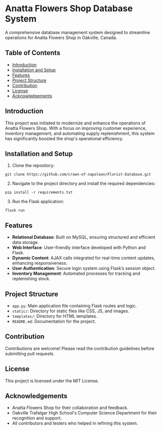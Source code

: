 # Anatta Flowers Shop Database System

A comprehensive database management system designed to streamline operations for Anatta Flowers Shop in Oakville, Canada.

## Table of Contents

- [Introduction](#introduction)
- [Installation and Setup](#installation-and-setup)
- [Features](#features)
- [Project Structure](#project-structure)
- [Contribution](#contribution)
- [License](#license)
- [Acknowledgements](#acknowledgements)

## Introduction

This project was initiated to modernize and enhance the operations of Anatta Flowers Shop. With a focus on improving customer experience, inventory management, and automating supply replenishment, this system has significantly boosted the shop's operational efficiency.

## Installation and Setup

1. Clone the repository:

```
git clone https://github.com/crown-of-napoleon/Florist-Database.git
```

2. Navigate to the project directory and install the required dependencies:
```
pip install -r requirements.txt
```

3. Run the Flask application:
```
flask run
```

## Features

- **Relational Database**: Built on MySQL, ensuring structured and efficient data storage.
- **Web Interface**: User-friendly interface developed with Python and Flask.
- **Dynamic Content**: AJAX calls integrated for real-time content updates, enhancing responsiveness.
- **User Authentication**: Secure login system using Flask’s session object.
- **Inventory Management**: Automated processes for tracking and replenishing stock.

## Project Structure

- `app.py`: Main application file containing Flask routes and logic.
- `static/`: Directory for static files like CSS, JS, and images.
- `templates/`: Directory for HTML templates.
- `README.md`: Documentation for the project.

## Contribution

Contributions are welcome! Please read the contribution guidelines before submitting pull requests.

## License
This project is licensed under the MIT License. 

## Acknowledgements

- Anatta Flowers Shop for their collaboration and feedback.
- Oakville Trafalgar High School's Computer Science Department for their recognition and support.
- All contributors and testers who helped in refining this system.

